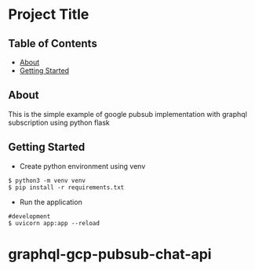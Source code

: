 # Project Title

## Table of Contents

- [About](#about)
- [Getting Started](#getting_started)

## About <a name = "about"></a>

This is the simple example of google pubsub implementation with graphql subscription using python flask

## Getting Started <a name = "getting_started"></a>

* Create python environment using venv
```
$ python3 -m venv venv
$ pip install -r requirements.txt

```

* Run the application
```
#development
$ uvicorn app:app --reload

```

# graphql-gcp-pubsub-chat-api
